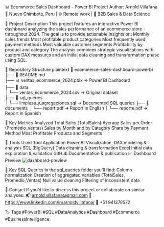 📊 Ecommerce Sales Dashboard – Power BI Project
Author: Arnold Villafana
📍 Nuevo Chimbote, Peru | 🌐 Remote work | 💼 B2B Sales & Data Science

🧠 Project Description
This project features an interactive Power BI dashboard analyzing the sales performance of an ecommerce store throughout 2024. The goal is to provide actionable insights on:
Monthly sales trends
Most profitable product categories
Most frequently used payment methods
Most valuable customer segments
Profitability by product and category
The analysis combines strategic visualizations with custom DAX measures and an initial data cleaning and transformation phase using SQL.

📁 Repository Structure
plaintext
📁 ecommerce-sales-dashboard-powerbi  
├── 📄 README.md  
├── 📊 ventas_ecommerce_2024.pbix           → Power BI Dashboard  
├── 📁 data  
│   └── ventas_ecommerce_2024.csv           → Original dataset  
├── 📁 sql_queries  
│   └── limpieza_y_agregaciones.sql         → Documented SQL queries
├── 📁 documents
│   └── report.pdf                          → Report in English
│   └── reporte.pdf                         → Report in Spanish

📌 Key Metrics Analyzed
Total Sales (TotalSales)
Average Sales per Order (Promedio_Ventas)
Sales by Month and by Category
Share by Payment Method
Most Profitable Products and Segments

🔧 Tools Used
Tool	Application
Power BI	Visualization, DAX modeling & analysis
SQL (BigQuery)	Data cleaning & transformation
Excel	Initial data exploration & validation
GitHub	Documentation & publication
📈 Dashboard Preview
![dashboard-preview](https://github.com/user-attachments/assets/f66b4e89-ccf6-4c9f-9f2c-0383f53a3afa)

🧩 Key SQL Queries
In the sql_queries folder you'll find:
Column normalization
Creation of aggregated variables (TotalSales, Promedio_Ventas)
Null value cleaning
Filtering of inconsistent data

🤝 Contact
If you’d like to discuss this project or collaborate on similar analyses:
📬 arnold.villafana@gmail.com
🔗 https://www.linkedin.com/in/arnoldvillafana/
📱 +51 941279572

🏷️ Tags
#PowerBI #SQL #DataAnalytics #Dashboard #Ecommerce #BusinessIntelligence
